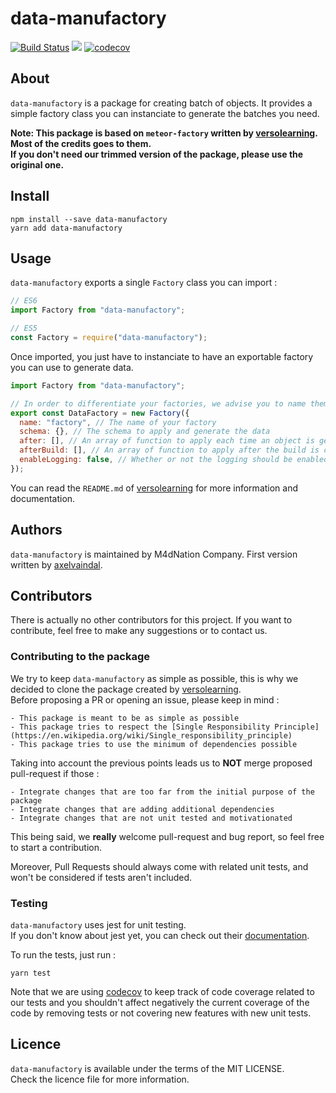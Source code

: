 # data-manufactory

[![Build Status](https://travis-ci.org/M4dNation/data-manufactory.png?branch=master)](https://travis-ci.org/M4dNation/data-manufactory) ![](https://david-dm.org/M4dNation/data-manufactory.svg) [![codecov](https://codecov.io/gh/M4dNation/data-manufactory/branch/develop/graph/badge.svg)](https://codecov.io/gh/M4dNation/data-manufactory)

## About

`data-manufactory` is a package for creating batch of objects.
It provides a simple factory class you can instanciate to generate the batches you need.

**Note: This package is based on `meteor-factory` written by [versolearning](https://github.com/versolearning).  
Most of the credits goes to them.  
If you don't need our trimmed version of the package, please use the original one.**

## Install

`npm install --save data-manufactory`  
`yarn add data-manufactory`

## Usage

`data-manufactory` exports a single `Factory` class you can import :

```javascript
// ES6
import Factory from "data-manufactory";

// ES5
const Factory = require("data-manufactory");
```

Once imported, you just have to instanciate to have an exportable factory you can use to generate data.

```javascript
import Factory from "data-manufactory";

// In order to differentiate your factories, we advise you to name them as the data being generated
export const DataFactory = new Factory({
  name: "factory", // The name of your factory
  schema: {}, // The schema to apply and generate the data
  after: [], // An array of function to apply each time an object is generated during build
  afterBuild: [], // An array of function to apply after the build is completed
  enableLogging: false, // Whether or not the logging should be enabled for this seeder
});
```

You can read the `README.md` of [versolearning](https://github.com/versolearning/meteor-factory/blob/master/README.md) for more information and documentation.

## Authors

`data-manufactory` is maintained by M4dNation Company.
First version written by [axelvaindal](https://github.com/axelvaindal).

## Contributors

There is actually no other contributors for this project.
If you want to contribute, feel free to make any suggestions or to contact us.

### Contributing to the package

We try to keep `data-manufactory` as simple as possible, this is why we decided to clone the package created by [versolearning](https://github.com/versolearning).  
Before proposing a PR or opening an issue, please keep in mind :

    - This package is meant to be as simple as possible
    - This package tries to respect the [Single Responsibility Principle](https://en.wikipedia.org/wiki/Single_responsibility_principle)
    - This package tries to use the minimum of dependencies possible

Taking into account the previous points leads us to **NOT** merge proposed pull-request if those :

    - Integrate changes that are too far from the initial purpose of the package
    - Integrate changes that are adding additional dependencies
    - Integrate changes that are not unit tested and motivationated

This being said, we **really** welcome pull-request and bug report, so feel free to start a contribution.

Moreover, Pull Requests should always come with related unit tests, and won't be considered if tests aren't included.

### Testing

`data-manufactory` uses jest for unit testing.  
If you don't know about jest yet, you can check out their [documentation](https://jestjs.io/en/).

To run the tests, just run :

`yarn test`

Note that we are using [codecov](https://codecov.io) to keep track of code coverage related to our tests and you shouldn't affect negatively the current coverage of the code by removing tests or not covering new features with new unit tests.

## Licence

`data-manufactory` is available under the terms of the MIT LICENSE.  
Check the licence file for more information.
